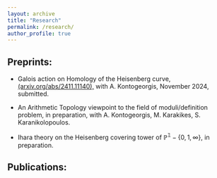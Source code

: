 ```yaml
---
layout: archive
title: "Research"
permalink: /research/
author_profile: true
---
```



## Preprints:

* Galois action on Homology of the Heisenberg curve, <a href="https://arxiv.org/abs/2411.11140">(arxiv.org/abs/2411.11140),</a> with A. Kontogeorgis, November 2024, submitted. 

* An Arithmetic Topology viewpoint to the field of moduli/definition problem, in preparation, with A. Kontogeorgis, M. Karakikes, S. Karanikolopoulos. 

* Ihara theory on the Heisenberg covering tower of $\mathbb{P^1}-\{0,1,\infty\}$, in preparation.

## Publications:
